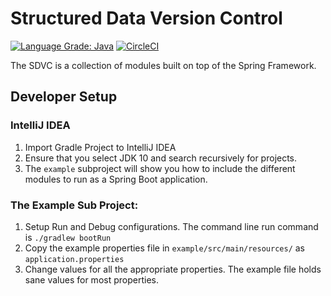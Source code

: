 # Structured Data Version Control
[![Language Grade: Java](https://img.shields.io/lgtm/grade/java/g/Open-MBEE/mms.svg?logo=lgtm&logoWidth=18)](https://lgtm.com/projects/g/Open-MBEE/mms/context:java) [![CircleCI](https://circleci.com/gh/Open-MBEE/mms.svg?style=svg)](https://circleci.com/gh/Open-MBEE/mms)

The SDVC is a collection of modules built on top of the Spring Framework.

## Developer Setup
### IntelliJ IDEA

1. Import Gradle Project to IntelliJ IDEA
2. Ensure that you select JDK 10 and search recursively for projects.
3. The `example` subproject will show you how to include the different modules to run as a Spring Boot application.

### The Example Sub Project:
1. Setup Run and Debug configurations. The command line run command is `./gradlew bootRun`
2. Copy the example properties file in `example/src/main/resources/` as `application.properties`
3. Change values for all the appropriate properties. The example file holds sane values for most properties.
